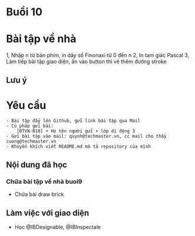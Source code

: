 
# Buổi 10

# Bài tập về nhà
1, Nhập n từ bàn phím, in dãy số Finonaxi từ 0 đến n
2, In tam giác Pascal
3, Làm tiếp bài tập giao diện, ấn vào button thì vẽ thêm đường stroke

## Lưu ý
    

# Yêu cầu
    - Bài tập đẩy lên Github, gửi link bài tập qua Mail
    - Cú pháp gửi bài:
        [BTVN-010] + Họ tên người gửi + lớp di động 3
    - Gửi bài tập vào mail: quynh@techmaster.vn, cc mail cho thầy cuong@techmaster.vn
    - Khuyến khích viết README.md mô tả repository của mình

## Nội dung đã học

### Chữa bài tập về nhà buoi9

- Chữa bài draw brick
## Làm việc với giao diện

- Học @IBDesignable, @IBInspectale

